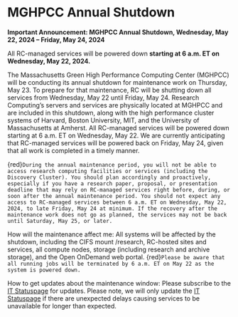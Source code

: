 # MGHPCC Annual Shutdown


**Important Announcement: MGHPCC Annual Shutdown, Wednesday, May 22, 2024 – Friday, May 24, 2024**


All RC-managed services will be powered down **starting at 6 a.m. ET on Wednesday, May 22, 2024.**

The Massachusetts Green High Performance Computing Center (MGHPCC) will be conducting its annual shutdown for maintenance work on Thursday, May 23. To prepare for that maintenance, RC will be shutting down all services from Wednesday, May 22 until Friday, May 24. Research Computing’s servers and services are physically located at MGHPCC and are included in this shutdown, along with the high performance cluster systems of Harvard, Boston University, MIT, and the University of Massachusetts at Amherst. All RC-managed services will be powered down starting at 6 a.m. ET on Wednesday, May 22. We are currently anticipating that RC-managed services will be powered back on Friday, May 24, given that all work is completed in a timely manner.

{red}`During the annual maintenance period, you will not be able to access research computing facilities or services (including the Discovery Cluster). You should plan accordingly and proactively, especially if you have a research paper, proposal, or presentation deadline that may rely on RC-managed services right before, during, or soon after the annual maintenance period. You should not expect any access to RC-managed services between 6 a.m. ET on Wednesday, May 22, 2024, to late Friday, May 24 at minimum. If the recovery after the maintenance work does not go as planned, the services may not be back until Saturday, May 25, or later.`

How will the maintenance affect me:
All systems will be affected by the shutdown, including the CIFS mount /research, RC-hosted sites and services, all compute nodes, storage (including research and archive storage), and the Open OnDemand web portal. {red}`Please be aware that all running jobs will be terminated by 6 a.m. ET on May 22 as the system is powered down.`

How to get updates about the maintenance window:
Please subscribe to the [IT Statuspage](https://northeastern.statuspage.io/) for updates. Please note, we will only update the [IT Statuspage](https://northeastern.statuspage.io/) if there are unexpected delays causing services to be unavailable for longer than expected.
